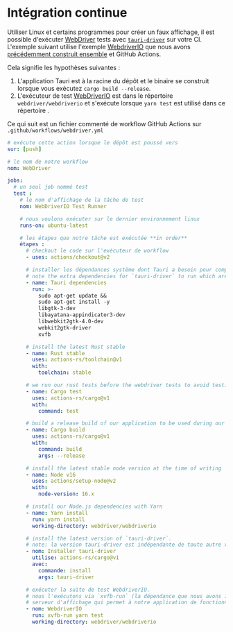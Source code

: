 # Intégration continue

Utiliser Linux et certains programmes pour créer un faux affichage, il est possible d'exécuter [WebDriver][] tests avec [`tauri-driver`][] sur votre CI. L'exemple suivant utilise l'exemple [WebdriverIO][] que nous avons [précédemment construit ensemble][] et GitHub Actions.

Cela signifie les hypothèses suivantes :

1. L'application Tauri est à la racine du dépôt et le binaire se construit lorsque vous exécutez `cargo build --release`.
2. L'exécuteur de test [WebDriverIO][] est dans le répertoire `webdriver/webdriverio` et s'exécute lorsque `yarn test` est utilisé dans ce répertoire .

Ce qui suit est un fichier commenté de workflow GitHub Actions sur `.github/workflows/webdriver.yml`

```yaml
# exécute cette action lorsque le dépôt est poussé vers
sur: [push]

# le nom de notre workflow
nom: WebDriver

jobs:
  # un seul job nommé test
  test :
    # le nom d'affichage de la tâche de test
    nom: WebDriverIO Test Runner

    # nous voulons exécuter sur le dernier environnement linux
    runs-on: ubuntu-latest

    # les étapes que notre tâche est exécutée **in order**
    étapes :
      # checkout le code sur l'exécuteur de workflow
      - uses: actions/checkout@v2

      # installer les dépendances système dont Tauri a besoin pour compiler sous Linux.
      # note the extra dependencies for `tauri-driver` to run which are: `webkit2gtk-driver` and `xvfb`
      - name: Tauri dependencies
        run: >-
          sudo apt-get update &&
          sudo apt-get install -y
          libgtk-3-dev
          libayatana-appindicator3-dev
          libwebkit2gtk-4.0-dev
          webkit2gtk-driver
          xvfb

      # install the latest Rust stable
      - name: Rust stable
        uses: actions-rs/toolchain@v1
        with:
          toolchain: stable

      # we run our rust tests before the webdriver tests to avoid testing a broken application
      - name: Cargo test
        uses: actions-rs/cargo@v1
        with:
          command: test

      # build a release build of our application to be used during our WebdriverIO tests
      - name: Cargo build
        uses: actions-rs/cargo@v1
        with:
          command: build
          args: --release

      # install the latest stable node version at the time of writing
      - name: Node v16
        uses: actions/setup-node@v2
        with:
          node-version: 16.x

      # install our Node.js dependencies with Yarn
      - name: Yarn install
        run: yarn install
        working-directory: webdriver/webdriverio

      # install the latest version of `tauri-driver`.
      # note: la version tauri-driver est indépendante de toute autre version de Tauri
      - nom: Installer tauri-driver
        utilise: actions-rs/cargo@v1
        avec:
          commande: install
          args: tauri-driver

      # exécuter la suite de test WebdriverIO.
      # nous l'exécutons via `xvfb-run` (la dépendance que nous avons installée plus tôt) pour avoir un faux
      # serveur d'affichage qui permet à notre application de fonctionner headless sans aucune modification au code
      - nom: WebdriverIO
        run: xvfb-run yarn test
        working-directory: webdriver/webdriverio
```

[WebDriver]: https://www.w3.org/TR/webdriver/
[`tauri-driver`]: https://crates.io/crates/tauri-driver
[WebdriverIO]: https://webdriver.io/
[WebDriverIO]: https://webdriver.io/
[précédemment construit ensemble]: ./example/webdriverio.md
